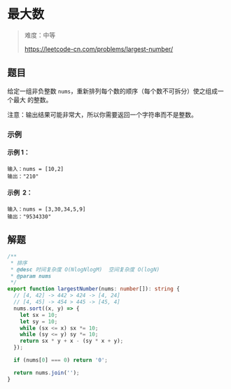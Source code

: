 # 最大数

> 难度：中等
>
> https://leetcode-cn.com/problems/largest-number/

## 题目

给定一组非负整数 `nums`，重新排列每个数的顺序（每个数不可拆分）使之组成一个最大
的整数。

注意：输出结果可能非常大，所以你需要返回一个字符串而不是整数。

### 示例

#### 示例 1：

```
输入：nums = [10,2]
输出："210"
```

#### 示例  2：

```
输入：nums = [3,30,34,5,9]
输出："9534330"
```

## 解题

```typescript
/**
 * 排序
 * @desc 时间复杂度 O(NlogNlogM)  空间复杂度 O(logN)
 * @param nums
 */
export function largestNumber(nums: number[]): string {
  // [4, 42] -> 442 > 424 -> [4, 24]
  // [4, 45] -> 454 > 445 -> [45, 4]
  nums.sort((x, y) => {
    let sx = 10;
    let sy = 10;
    while (sx <= x) sx *= 10;
    while (sy <= y) sy *= 10;
    return sx * y + x - (sy * x + y);
  });

  if (nums[0] === 0) return '0';

  return nums.join('');
}
```
